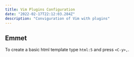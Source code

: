 ```yaml
---
title: Vim Plugins Configuration
date: "2022-02-17T22:12:03.284Z"
description: "Conviguration of Vim with plugins"
---
```


## Emmet

To create a basic html template type `html:5` and press `<C-y>,`.
